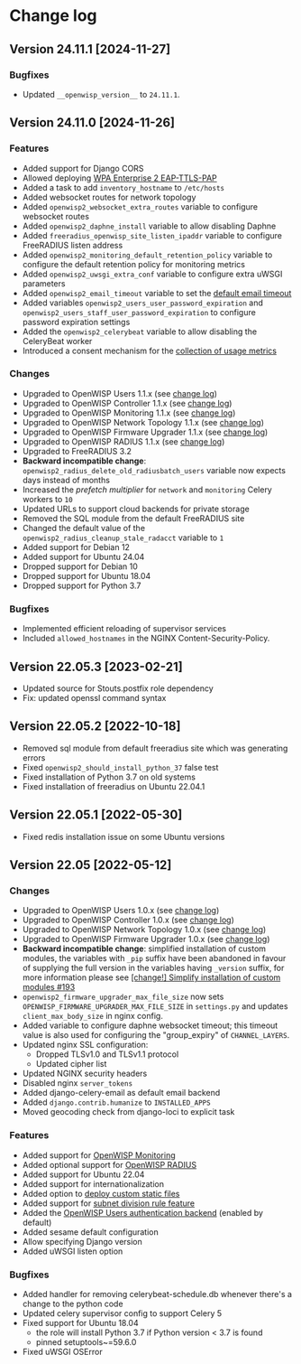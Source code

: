 # Change log

## Version 24.11.1 [2024-11-27]

### Bugfixes

- Updated ``__openwisp_version__`` to ``24.11.1``.

## Version 24.11.0 [2024-11-26]

### Features

- Added support for Django CORS
- Allowed deploying [WPA Enterprise 2 EAP-TTLS-PAP](https://openwisp.io/docs/stable/ansible/user/deploying-wpa-eap-ttls-pap.html)
- Added a task to add `inventory_hostname` to `/etc/hosts`
- Added websocket routes for network topology
- Added `openwisp2_websocket_extra_routes` variable to configure websocket
  routes
- Added `openwisp2_daphne_install` variable to allow disabling Daphne
- Added `freeradius_openwisp_site_listen_ipaddr` variable to configure
  FreeRADIUS listen address
- Added `openwisp2_monitoring_default_retention_policy` variable to configure
  the default retention policy for monitoring metrics
- Added `openwisp2_uwsgi_extra_conf` variable to configure extra uWSGI
  parameters
- Added `openwisp2_email_timeout` variable to set the [default email
  timeout](https://docs.djangoproject.com/en/4.2/ref/settings/#email-timeout)
- Added variables `openwisp2_users_user_password_expiration` and
  `openwisp2_users_staff_user_password_expiration` to configure password
  expiration settings
- Added the `openwisp2_celerybeat` variable to allow disabling the CeleryBeat
  worker
- Introduced a consent mechanism for the [collection of usage
  metrics](https://openwisp.io/docs/stable/utils/user/metric-collection.html)

### Changes

- Upgraded to OpenWISP Users 1.1.x (see [change log](https://github.com/openwisp/openwisp-users/releases/tag/1.1.0))
- Upgraded to OpenWISP Controller 1.1.x (see [change log](https://github.com/openwisp/openwisp-controller/releases/tag/1.1.0))
- Upgraded to OpenWISP Monitoring 1.1.x (see [change log](https://github.com/openwisp/openwisp-monitoring/releases/tag/1.1.0))
- Upgraded to OpenWISP Network Topology 1.1.x (see [change log](https://github.com/openwisp/openwisp-network-topology/releases/tag/1.1.0))
- Upgraded to OpenWISP Firmware Upgrader 1.1.x (see [change log](https://github.com/openwisp/openwisp-firmware-upgrader/releases/tag/1.1.0))
- Upgraded to OpenWISP RADIUS 1.1.x (see [change log](https://github.com/openwisp/openwisp-radius/releases/tag/1.1.0))
- Upgraded to FreeRADIUS 3.2
- **Backward incompatible change**:
  `openwisp2_radius_delete_old_radiusbatch_users` variable now expects days
  instead of months
- Increased the *prefetch multiplier* for `network` and `monitoring` Celery
  workers to `10`
- Updated URLs to support cloud backends for private storage
- Removed the SQL module from the default FreeRADIUS site
- Changed the default value of the `openwisp2_radius_cleanup_stale_radacct`
  variable to `1`
- Added support for Debian 12
- Added support for Ubuntu 24.04
- Dropped support for Debian 10
- Dropped support for Ubuntu 18.04
- Dropped support for Python 3.7

### Bugfixes

- Implemented efficient reloading of supervisor services
- Included `allowed_hostnames` in the NGINX Content-Security-Policy.

## Version 22.05.3 [2023-02-21]

- Updated source for Stouts.postfix role dependency
- Fix: updated openssl command syntax

## Version 22.05.2 [2022-10-18]

- Removed sql module from default freeradius site which was generating errors
- Fixed ``openwisp2_should_install_python_37`` false test
- Fixed installation of Python 3.7 on old systems
- Fixed installation of freeradius on Ubuntu 22.04.1

## Version 22.05.1 [2022-05-30]

- Fixed redis installation issue on some Ubuntu versions

## Version 22.05 [2022-05-12]

### Changes

- Upgraded to OpenWISP Users 1.0.x (see [change log](https://github.com/openwisp/openwisp-users/releases/tag/1.0.0))
- Upgraded to OpenWISP Controller 1.0.x (see [change log](https://github.com/openwisp/openwisp-controller/releases/tag/1.0.0))
- Upgraded to OpenWISP Network Topology 1.0.x (see [change log](https://github.com/openwisp/openwisp-network-topology/releases/tag/1.0.0))
- Upgraded to OpenWISP Firmware Upgrader 1.0.x (see [change log](https://github.com/openwisp/openwisp-firmware-upgrader/releases/tag/1.0.0))
- **Backward incompatible change**: simplified installation of
  custom modules, the variables with `_pip` suffix have been abandoned
  in favour of supplying the full version in the variables having
  `_version` suffix, for more information please see [[change!] Simplify installation of custom modules #193](https://github.com/openwisp/ansible-openwisp2/commit/3c651a0179ecd7881cd6f388ee4a7d0a8c5a7689)
- `openwisp2_firmware_upgrader_max_file_size` now sets
  `OPENWISP_FIRMWARE_UPGRADER_MAX_FILE_SIZE` in `settings.py` and
  updates `client_max_body_size` in nginx config.
- Added variable to configure daphne websocket timeout;
  this timeout value is also used for configuring the "group_expiry"
  of `CHANNEL_LAYERS`.
- Updated nginx SSL configuration:
  - Dropped TLSv1.0 and TLSv1.1 protocol
  - Updated cipher list
- Updated NGINX security headers
- Disabled nginx `server_tokens`
- Added django-celery-email as default email backend
- Added `django.contrib.humanize` to `INSTALLED_APPS`
- Moved geocoding check from django-loci to explicit task

### Features

- Added support for [OpenWISP Monitoring](https://openwisp.io/docs/user/monitoring.html)
- Added optional support for [OpenWISP RADIUS](https://openwisp.io/docs/user/radius.html)
- Added support for Ubuntu 22.04
- Added support for internationalization
- Added option to [deploy custom static files](https://github.com/openwisp/ansible-openwisp2#deploying-custom-static-content)
- Added support for [subnet division rule feature](https://openwisp.io/docs/user/subnet-division-rules.html)
- Added the [OpenWISP Users authentication backend](https://github.com/openwisp/openwisp-users#authentication-backend) (enabled by default)
- Added sesame default configuration
- Allow specifying Django version
- Added uWSGI listen option

### Bugfixes

- Added handler for removing celerybeat-schedule.db whenever
  there's a change to the python code
- Updated celery supervisor config to support Celery 5
- Fixed support for Ubuntu 18.04
  - the role will install Python 3.7 if Python version < 3.7 is found
  - pinned setuptools~=59.6.0
- Fixed uWSGI OSError
